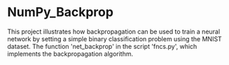 # NumPy_Backprop
This project illustrates how backpropagation can be used to train a neural network by setting a simple binary classification problem using the MNIST dataset. 
The function 'net_backprop' in the script 'fncs.py', which implements the backpropagation algorithm.

